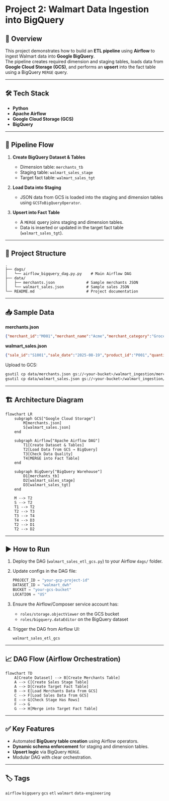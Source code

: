 # Project 2: Walmart Data Ingestion into BigQuery

## 📌 Overview
This project demonstrates how to build an **ETL pipeline** using **Airflow** to ingest Walmart data into **Google BigQuery**.  
The pipeline creates required dimension and staging tables, loads data from **Google Cloud Storage (GCS)**, and performs an **upsert** into the fact table using a BigQuery `MERGE` query.

---

## 🛠 Tech Stack
- **Python**
- **Apache Airflow**
- **Google Cloud Storage (GCS)**
- **BigQuery**

---

## 🚀 Pipeline Flow
1. **Create BigQuery Dataset & Tables**  
   - Dimension table: `merchants_tb`  
   - Staging table: `walmart_sales_stage`  
   - Target fact table: `walmart_sales_tgt`

2. **Load Data into Staging**  
   - JSON data from GCS is loaded into the staging and dimension tables using `GCSToBigQueryOperator`.

3. **Upsert into Fact Table**  
   - A `MERGE` query joins staging and dimension tables.  
   - Data is inserted or updated in the target fact table (`walmart_sales_tgt`).

---

## 📂 Project Structure
````
.
├── dags/
│   └── airflow_bigquery_dag.py.py    # Main Airflow DAG
├── data/
│   ├── merchants.json              # Sample merchants JSON
│   └── walmart_sales.json          # Sample sales JSON
└── README.md                       # Project documentation

````

---

## 📥 Sample Data

**merchants.json**
```json
{"merchant_id":"M001","merchant_name":"Acme","merchant_category":"Grocery","merchant_country":"US","last_update":"2025-08-20T10:00:00Z"}
````

**walmart\_sales.json**

```json
{"sale_id":"S1001","sale_date":"2025-08-19","product_id":"P001","quantity_sold":3,"total_sale_amount":59.97,"merchant_id":"M001","last_update":"2025-08-20T10:05:00Z"}
```

Upload to GCS:

```bash
gsutil cp data/merchants.json gs://<your-bucket>/walmart_ingestion/merchants/
gsutil cp data/walmart_sales.json gs://<your-bucket>/walmart_ingestion/sales/
```

---

## 🏗️ Architecture Diagram

```mermaid
flowchart LR
    subgraph GCS["Google Cloud Storage"]
        M[merchants.json]
        S[walmart_sales.json]
    end

    subgraph Airflow["Apache Airflow DAG"]
        T1[Create Dataset & Tables]
        T2[Load Data from GCS → BigQuery]
        T3[Check Data Quality]
        T4[MERGE into Fact Table]
    end

    subgraph BigQuery["BigQuery Warehouse"]
        D1[merchants_tb]
        D2[walmart_sales_stage]
        D3[walmart_sales_tgt]
    end

    M --> T2
    S --> T2
    T1 --> T2
    T2 --> T3
    T3 --> T4
    T4 --> D3
    T2 --> D1
    T2 --> D2
```

---

## ▶️ How to Run

1. Deploy the DAG (`walmart_sales_etl_gcs.py`) to your Airflow `dags/` folder.
2. Update configs in the DAG file:

   ```python
   PROJECT_ID = "your-gcp-project-id"
   DATASET_ID = "walmart_dwh"
   BUCKET = "your-gcs-bucket"
   LOCATION = "US"
   ```
3. Ensure the Airflow/Composer service account has:

   * `roles/storage.objectViewer` on the GCS bucket
   * `roles/bigquery.dataEditor` on the BigQuery dataset
4. Trigger the DAG from Airflow UI:

   ```
   walmart_sales_etl_gcs
   ```

---

## 📈 DAG Flow (Airflow Orchestration)

```mermaid
flowchart TD
    A[Create Dataset] --> B[Create Merchants Table]
    A --> C[Create Sales Stage Table]
    A --> D[Create Target Fact Table]
    B --> E[Load Merchants Data from GCS]
    C --> F[Load Sales Data from GCS]
    E --> G[Check Stage Has Rows]
    F --> G
    G --> H[Merge into Target Fact Table]
```

---

## ✅ Key Features

* Automated **BigQuery table creation** using Airflow operators.
* **Dynamic schema enforcement** for staging and dimension tables.
* **Upsert logic** via BigQuery `MERGE`.
* Modular DAG with clear orchestration.

---

## 🏷️ Tags

`airflow` `bigquery` `gcs` `etl` `walmart` `data-engineering`
